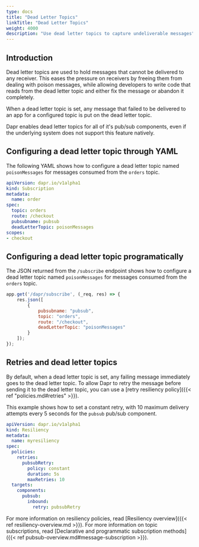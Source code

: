 ```yaml
---
type: docs
title: "Dead Letter Topics"
linkTitle: "Dead Letter Topics"
weight: 4000
description: "Use dead letter topics to capture undeliverable messages"
---
```


## Introduction

Dead letter topics are used to hold messages that cannot be delivered to any receiver. This eases the pressure on receivers by freeing them from dealing with poison messages, while allowing developers to write code that reads from the dead letter topic and either fix the message or abandon it completely.

When a dead letter topic is set, any message that failed to be delivered to an app for a configured topic is put on the dead letter topic.

Dapr enables dead letter topics for all of it's pub/sub components, even if the underlying system does not support this feature natively.

## Configuring a dead letter topic through YAML

The following YAML shows how to configure a dead letter topic named `poisonMessages` for messages consumed from the `orders` topic.

```yaml
apiVersion: dapr.io/v1alpha1
kind: Subscription
metadata:
  name: order
spec:
  topic: orders
  route: /checkout
  pubsubname: pubsub
  deadLetterTopic: poisonMessages
scopes:
- checkout
```

## Configuring a dead letter topic programatically

The JSON returned from the `/subscribe` endpoint shows how to configure a dead letter topic named `poisonMessages` for messages consumed from the `orders` topic.

```javascript
app.get('/dapr/subscribe', (_req, res) => {
    res.json([
        {
            pubsubname: "pubsub",
            topic: "orders",
            route: "/checkout",
            deadLetterTopic: "poisonMessages"
        }
    ]);
});
```

## Retries and dead letter topics

By default, when a dead letter topic is set, any failing message immediately goes to the dead letter topic.
To allow Dapr to retry the message before sending it to the dead letter topic, you can use a [retry resiliency policy]({{< ref "policies.md#retries" >}}).

This example shows how to set a constant retry, with 10 maximum delivery attempts every 5 seconds for the `pubsub` pub/sub component.

```yaml
apiVersion: dapr.io/v1alpha1
kind: Resiliency
metadata:
  name: myresiliency
spec:
  policies:
    retries:
      pubsubRetry:
        policy: constant
        duration: 5s
        maxRetries: 10
  targets:
    components:
      pubsub:
        inbound:
          retry: pubsubRetry
```

For more information on resiliency policies, read [Resiliency overview]({{< ref resiliency-overview.md >}}).
For more information on topic subscriptions, read [Declarative and programmatic subscription methods]({{< ref pubsub-overview.md#message-subscription >}}).
